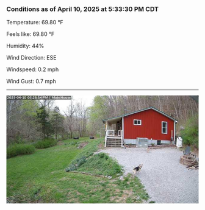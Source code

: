 ### Conditions as of April 10, 2025 at 5:33:30 PM CDT 

Temperature: 69.80 &deg;F

Feels like: 69.80 &deg;F

Humidity: 44%

Wind Direction: ESE

Windspeed: 0.2 mph

Wind Gust: 0.7 mph

---

<img src="./images/latest.jpeg"/>

